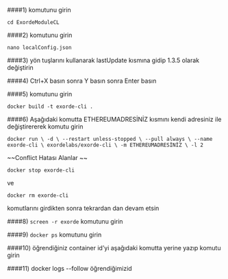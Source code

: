 ####1)   komutunu girin 


`
cd ExordeModuleCL
`


####2)  komutunu girin

`nano localConfig.json `

####3)  yön tuşlarını kullanarak lastUpdate kısmına gidip 1.3.5 olarak değiştirin

####4)  Ctrl+X basın sonra Y basın sonra Enter basın

####5)  komutunu girin

`docker build -t exorde-cli . `

####6)  Aşağıdaki komutta ETHEREUMADRESİNİZ kısmını kendi adresiniz ile değiştirererek komutu girin 

`docker run \
-d \
--restart unless-stopped \
--pull always \
--name exorde-cli \
exordelabs/exorde-cli \
-m ETHEREUMADRESİNİZ \
-l 2`

~~Conflict Hatası Alanlar ~~

`docker stop exorde-cli `

ve 

`docker rm exorde-cli `

komutlarını girdikten sonra tekrardan dan devam etsin

####8)  `screen -r exorde` komutunu girin

####9) `docker ps` komutunu girin

####10)  öğrendiğiniz container id’yi aşağıdaki komutta yerine yazıp komutu girin

####11)  docker logs --follow öğrendiğimizid
